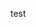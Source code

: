 test

<!---
guledhassann/guledhassann is a ✨ special ✨ repository because its `README.md` (this file) appears on your GitHub profile.
You can click the Preview link to take a look at your changes.
--->
